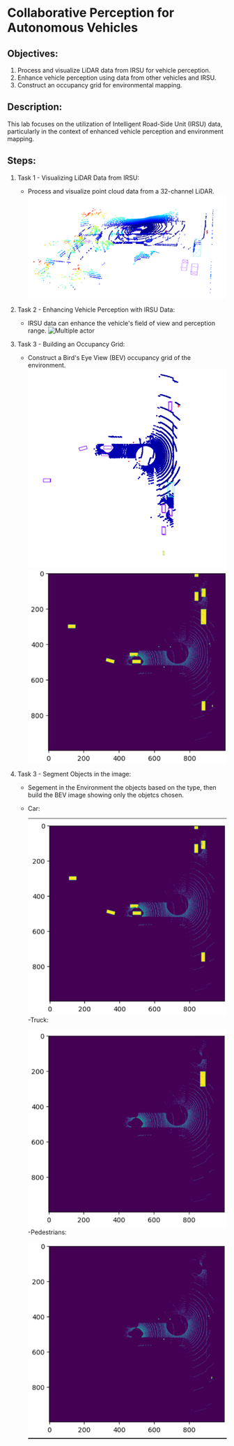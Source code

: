 
# Collaborative Perception for Autonomous Vehicles

## Objectives:
1. Process and visualize LiDAR data from IRSU for vehicle perception.
2. Enhance vehicle perception using data from other vehicles and IRSU.
3. Construct an occupancy grid for environmental mapping.

## Description:
This lab focuses on the utilization of Intelligent Road-Side Unit (IRSU) data, particularly in the context of enhanced vehicle perception and environment mapping.

## Steps:
1. Task 1 - Visualizing LiDAR Data from IRSU:
   - Process and visualize point cloud data from a 32-channel LiDAR.
     ![Single actor](https://github.com/RaffaelePumpo/Cooperative_perception/blob/main/lab1/Single_vehicle.png)

2. Task 2 - Enhancing Vehicle Perception with IRSU Data:
   - IRSU data can enhance the vehicle's field of view and perception range.
   ![Multiple actor](https://github.com/RaffaelePumpo/Cooperative_perception/blob/main/lab1/Multiple_vehicle.png)

3. Task 3 - Building an Occupancy Grid:
   - Construct a Bird's Eye View (BEV) occupancy grid of the environment.
     ![Top view environment](https://github.com/RaffaelePumpo/Cooperative_perception/blob/main/lab1/BEV_env.png)
     ![BEV](https://github.com/RaffaelePumpo/Cooperative_perception/blob/main/lab1/BEV.png)

3. Task 3 - Segment Objects in the image: 
   - Segement in the Environment the objects based on the type, then build the BEV image showing only the objetcs chosen.
   - Car:
     
     ![Cars](https://github.com/RaffaelePumpo/Cooperative_perception/blob/main/lab1/Car.png)
   -Truck:

     ![Truck](https://github.com/RaffaelePumpo/Cooperative_perception/blob/main/lab1/Truck.png)
   -Pedestrians:

     ![Pedestrians](https://github.com/RaffaelePumpo/Cooperative_perception/blob/main/lab1/PEdestrians.png)
